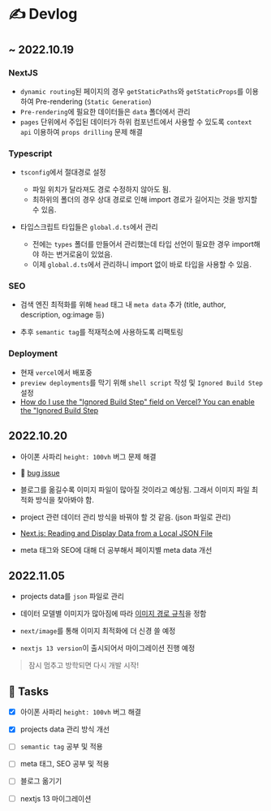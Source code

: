 # ✍️ Devlog

## ~ 2022.10.19

### NextJS

- `dynamic routing`된 페이지의 경우 `getStaticPaths`와 `getStaticProps`를 이용하여 Pre-rendering (`Static Generation`)
- `Pre-rendering`에 필요한 데이터들은 `data` 폴더에서 관리
- `pages` 단위에서 주입된 데이터가 하위 컴포넌트에서 사용할 수 있도록 `context api` 이용하여 `props drilling` 문제 해결

### Typescript

- `tsconfig`에서 절대경로 설정

  - 파일 위치가 달라져도 경로 수정하지 않아도 됨.
  - 최하위의 폴더의 경우 상대 경로로 인해 import 경로가 길어지는 것을 방지할 수 있음.

- 타입스크립트 타입들은 `global.d.ts`에서 관리
  - 전에는 `types` 폴더를 만들어서 관리했는데 타입 선언이 필요한 경우 import해야 하는 번거로움이 있었음.
  - 이제 `global.d.ts`에서 관리하니 import 없이 바로 타입을 사용할 수 있음.

### SEO

- 검색 엔진 최적화를 위해 `head` 태그 내 `meta data` 추가 (title, author, description, og:image 등)

- 추후 `semantic tag`를 적재적소에 사용하도록 리팩토링

### Deployment

- 현재 `vercel`에서 배포중
- `preview deployments`를 막기 위해 `shell script` 작성 및 `Ignored Build Step` 설정
- [How do I use the "Ignored Build Step" field on Vercel?
  You can enable the "Ignored Build Step](https://vercel.com/guides/how-do-i-use-the-ignored-build-step-field-on-vercel)

## 2022.10.20

- 아이폰 사파리 `height: 100vh` 버그 문제 해결
- 🐛 [bug issue](https://github.com/eunnbi/dev/issues/5)

- 블로그를 옮길수록 이미지 파일이 많아질 것이라고 예상됨. 그래서 이미지 파일 최적화 방식을 찾아봐야 함.

- project 관련 데이터 관리 방식을 바꿔야 할 것 같음. (json 파일로 관리)
- [Next.js: Reading and Display Data from a Local JSON File](https://www.kindacode.com/article/next-js-reading-and-display-data-from-a-local-json-file/)

- meta 태그와 SEO에 대해 더 공부해서 페이지별 meta data 개선

## 2022.11.05
- projects data를 `json` 파일로 관리

- 데이터 모델별 이미지가 많아짐에 따라 [이미지 경로 규칙](https://github.com/eunnbi/dev/issues/6)을 정함
- `next/image`를 통해 이미지 최적화에 더 신경 쓸 예정

- `nextjs 13 version`이 출시되어서 마이그레이션 진행 예정

> 잠시 멈추고 방학되면 다시 개발 시작!

## 📝 Tasks

- [x] 아이폰 사파리 `height: 100vh` 버그 해결
- [x] projects data 관리 방식 개선
- [ ] `semantic tag` 공부 및 적용
- [ ] meta 태그, SEO 공부 및 적용
- [ ] 블로그 옮기기
- [ ] nextjs 13 마이그레이션

